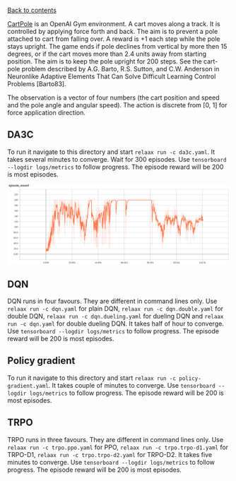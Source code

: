 [Back to contents](../README.md#contents)

[CartPole](https://gym.openai.com/envs/CartPole-v0/) is an OpenAI Gym environment. A cart moves along a track. It is controlled by applying force forth and back. The aim is to prevent a pole attached to cart from falling over. A reward is +1 each step while the pole stays upright. The game ends if pole declines from vertical by more then 15 degrees, or if the cart moves more than 2.4 units away from starting position. The aim is to keep the pole upright for 200 steps. See the cart-pole problem described by A.G. Barto, R.S. Sutton, and C.W. Anderson in Neuronlike Adaptive Elements That Can Solve Difficult Learning Control Problems [Barto83].

The observation is a vector of four numbers (the cart position and speed and the pole angle and angular speed). The action is discrete from [0, 1] for force application direction.

## <a name="da3c"></a>DA3C
To run it navigate to this directory and start `relaax run -c da3c.yaml`.  It takes several minutes to converge. Wait for 300 episodes.  Use `tensorboard --logdir logs/metrics` to follow progress. The episode reward will be 200 is most episodes.

![img](resources/cartpole_da3c.png)

## <a name="dqn"></a>DQN
DQN runs in four favours. They are different in command lines only. Use `relaax run -c dqn.yaml` for plain DQN, `relaax run -c dqn.double.yaml` for double DQN, `relaax run -c dqn.dueling.yaml` for dueling DQN and `relaax run -c dqn.yaml` for double dueling DQN. It takes half of hour to converge. Use `tensorboard --logdir logs/metrics` to follow progress. The episode reward will be 200 is most episodes.

## <a name="policy-gradient"></a>Policy gradient
To run it navigate to this directory and start `relaax run -c policy-gradient.yaml`. It takes couple of minutes to converge. Use `tensorboard --logdir logs/metrics` to follow progress. The episode reward will be 200 is most episodes.

## <a name="trpo"></a>TRPO
TRPO runs in three favours. They are different in command lines only. Use `relaax run -c trpo.ppo.yaml` for PPO, `relaax run -c trpo.trpo-d1.yaml` for TRPO-D1, `relaax run -c trpo.trpo-d2.yaml` for TRPO-D2. It takes five minutes to converge. Use `tensorboard --logdir logs/metrics` to follow progress. The episode reward will be 200 is most episodes.

